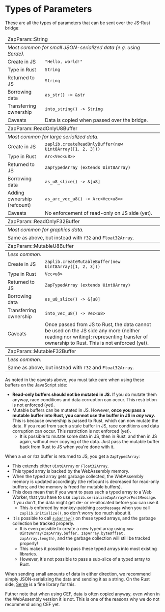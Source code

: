 # Types of Parameters

These are all the types of parameters that can be sent over the JS-Rust bridge:
<table>
<thead><tr><td colspan="2">ZapParam::String</td></tr></thead>
<tr><td colspan="2"><em>Most common for small JSON-serialized data (e.g. using <a href="https://serde.rs/">Serde</a>).</em></td></tr>
<tr><td>Create in JS</td><td><code>"Hello, world!"</code></td></tr>
<tr><td>Type in Rust</td><td><code>String</code></td></tr>
<tr><td>Returned to JS</td><td><code>String</code></td></tr>
<tr><td>Borrowing data</td><td><code>as_str() -> &str</code></td></tr>
<tr><td>Transferring ownership</td><td><code>into_string() -> String</code></td></tr>
<tr><td>Caveats</td><td>Data is copied when passed over the bridge.</td></tr>
<thead><tr><td colspan="2">ZapParam::ReadOnlyU8Buffer</td></tr></thead>
<tr><td colspan="2"><em>Most common for large serialized data.</em></td></tr>
<tr><td>Create in JS</td><td><code>zaplib.createReadOnlyBuffer(new Uint8Array([1, 2, 3]))</code></td></tr>
<tr><td>Type in Rust</td><td><code>Arc&lt;Vec&lt;u8>></code></td></tr>
<tr><td>Returned to JS</td><td><code>ZapTypedArray (extends Uint8Array)</code></td></tr>
<tr><td>Borrowing data</td><td><code>as_u8_slice() -> &[u8]</code></td></tr>
<tr><td>Adding ownership (refcount)</td><td><code>as_arc_vec_u8() -> Arc&lt;Vec&lt;u8>></code></td></tr>
<tr><td>Caveats</td><td>No enforcement of read-only on JS side (yet).</td></tr>
<thead><tr><td colspan="2">ZapParam::ReadOnlyF32Buffer</td></tr></thead>
<tr><td colspan="2"><em>Most common for graphics data.</em></td></tr>
<tr><td colspan="2">Same as above, but instead with <code>f32</code> and <code>Float32Array</code>.</td></tr>
<thead><tr><td colspan="2">ZapParam::MutableU8Buffer</td></tr></thead>
<tr><td colspan="2"><em>Less common.</em></td></tr>
<tr><td>Create in JS</td><td><code>zaplib.createMutableBuffer(new Uint8Array([1, 2, 3]))</code></td></tr>
<tr><td>Type in Rust</td><td><code>Vec&lt;u8></code></td></tr>
<tr><td>Returned to JS</td><td><code>ZapTypedArray (extends Uint8Array)</code></td></tr>
<tr><td>Borrowing data</td><td><code>as_u8_slice() -> &[u8]</code></td></tr>
<tr><td>Transferring ownership</td><td><code>into_vec_u8() -> Vec&lt;u8></code></td></tr>
<tr><td>Caveats</td><td>Once passed from JS to Rust, the data cannot be used on the JS side any more (neither reading nor writing); representing transfer of ownership to Rust. This is not enforced (yet).</td></tr>
<thead><tr><td colspan="2">ZapParam::MutableF32Buffer</td></tr></thead>
<tr><td colspan="2"><em>Less common.</em></td></tr>
<tr><td colspan="2">Same as above, but instead with <code>f32</code> and <code>Float32Array</code>.</td></tr>
</table>

As noted in the caveats above, you must take care when using these buffers on the JavaScript side:
* **Read-only buffers should not be mutated in JS.** If you do mutate them anyway, race conditions and data corruption can occur. This restriction is not enforced (yet).
* Mutable buffers can be mutated in JS. However, **once you pass a mutable buffer into Rust, you cannot use the buffer in JS in *any way*.** This is because ownership is passed to Rust, which can now mutate the data. If you read from such a stale buffer in JS, race conditions and data corruption can occur. This restriction is not enforced (yet).
  * It is possible to mutate some data in JS, then in Rust, and then in JS again, without ever copying of the data. Just pass the mutable buffer back from Rust to JS when you're done with it.

When a `u8` or `f32` buffer is returned to JS, you get a `ZapTypedArray`:
* This extends either `Uint8Array` or `Float32Array`.
* This typed array is backed by the WebAssembly memory.
* When the typed array gets garbage collected, the WebAssembly memory is updated accordingly (the refcount is decreased for read-only buffers; and the memory is freed for mutable buffers).
* This does mean that if you want to pass such a typed array to a Web Worker, that you have to use `zaplib.serializeZapArrayForPostMessage`. If you don't, the data might get de- or re-allocated before you can use it.
  * This *is* enforced by monkey-patching `postMessage` when you call `zaplib.initialize()`, so don't worry too much about it.
* It is possible to call [`subarray()`](https://developer.mozilla.org/en-US/docs/Web/JavaScript/Reference/Global_Objects/TypedArray/subarray) on these typed arrays, and the garbage collection be tracked properly.
  * It is even possible to create a new typed array using `new Uint8Array(zapArray.buffer, zapArray.byteOffset, zapArray.length)`, and the garbage collection will still be tracked properly!
  * This makes it possible to pass these typed arrays into most existing libraries.
  * However, it's not possible to pass a sub-slice of a typed array to Rust.

When sending small amounts of data in either direction, we recommend simply JSON-serializing the data and sending it as a string. On the Rust side, [Serde](https://serde.rs/) is a fine library for this.

Futher note that when using CEF, data is often copied anyway, even when in the WebAssembly version it is not. This is one of the reasons why we do not recommend using CEF yet.
